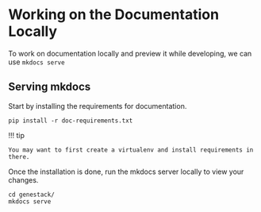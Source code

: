 # Working on the Documentation Locally

To work on documentation locally and preview it while developing, we can use `mkdocs serve`

## Serving mkdocs

Start by installing the requirements for documentation.

``` shell
pip install -r doc-requirements.txt
```

!!! tip

    You may want to first create a virtualenv and install requirements in there.

Once the installation is done, run the mkdocs server locally to view your changes.

``` shell
cd genestack/
mkdocs serve
```
